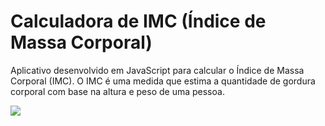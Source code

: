 # Calculadora de IMC (Índice de Massa Corporal)

Aplicativo desenvolvido em JavaScript para calcular o Índice de Massa Corporal (IMC). O IMC é uma medida que estima a quantidade de gordura corporal com base na altura e peso de uma pessoa.

![](https://i.imgur.com/pjIDzXT.png)
